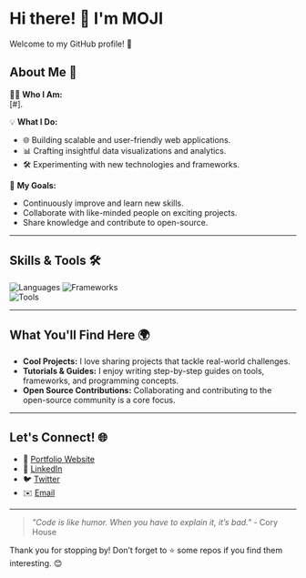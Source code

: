# Hi there! 👋 I'm MOJI 

Welcome to my GitHub profile! 🚀  

## About Me 🌟  
👨‍💻 **Who I Am:**  
[#].  

💡 **What I Do:**  
- 🌐 Building scalable and user-friendly web applications.  
- 📊 Crafting insightful data visualizations and analytics.  
- 🛠️ Experimenting with new technologies and frameworks.  

🎯 **My Goals:**  
- Continuously improve and learn new skills.  
- Collaborate with like-minded people on exciting projects.  
- Share knowledge and contribute to open-source.  

---

## Skills & Tools 🛠️  
![Languages]([https://img.shields.io/badge/Languages-Python%20%7C%20JavaScript%20%7C%20Java-blue](https://img.shields.io/badge/Languages-Python%20%7C%20Java%7C%20C-blue))  
![Frameworks](#)  
![Tools](#)  

---

## What You'll Find Here 🌍  
- **Cool Projects:** I love sharing projects that tackle real-world challenges.  
- **Tutorials & Guides:** I enjoy writing step-by-step guides on tools, frameworks, and programming concepts.  
- **Open Source Contributions:** Collaborating and contributing to the open-source community is a core focus.  

---

## Let's Connect! 🌐  
- 🌟 [Portfolio Website](#)  
- 💬 [LinkedIn](#)  
- 🐦 [Twitter](#)  
- ✉️ [Email](mailto:unardngarm_t@su.ac.th)  

---

> *"Code is like humor. When you have to explain it, it’s bad."* - Cory House  

Thank you for stopping by! Don’t forget to ⭐ some repos if you find them interesting. 😊  
